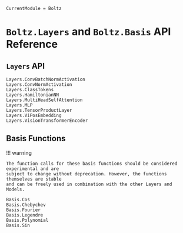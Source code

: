 ```@meta
CurrentModule = Boltz
```

# `Boltz.Layers` and `Boltz.Basis` API Reference

## `Layers` API

```@docs
Layers.ConvBatchNormActivation
Layers.ConvNormActivation
Layers.ClassTokens
Layers.HamiltonianNN
Layers.MultiHeadSelfAttention
Layers.MLP
Layers.TensorProductLayer
Layers.ViPosEmbedding
Layers.VisionTransformerEncoder
```

## Basis Functions

!!! warning

    The function calls for these basis functions should be considered experimental and are
    subject to change without deprecation. However, the functions themselves are stable
    and can be freely used in combination with the other Layers and Models.

```@docs
Basis.Cos
Basis.Chebychev
Basis.Fourier
Basis.Legendre
Basis.Polynomial
Basis.Sin
```
